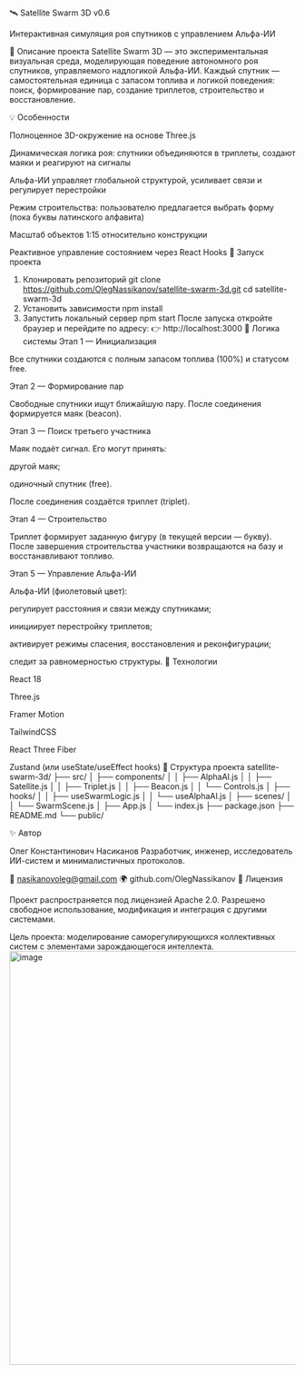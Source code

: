 🛰️ Satellite Swarm 3D v0.6

Интерактивная симуляция роя спутников с управлением Альфа-ИИ

📖 Описание проекта
Satellite Swarm 3D — это экспериментальная визуальная среда, моделирующая поведение автономного роя спутников, управляемого надлогикой Альфа-ИИ.
Каждый спутник — самостоятельная единица с запасом топлива и логикой поведения: поиск, формирование пар, создание триплетов, строительство и восстановление.

💡 Особенности

Полноценное 3D-окружение на основе Three.js

Динамическая логика роя: спутники объединяются в триплеты, создают маяки и реагируют на сигналы

Альфа-ИИ управляет глобальной структурой, усиливает связи и регулирует перестройки

Режим строительства: пользователю предлагается выбрать форму (пока буквы латинского алфавита)

Масштаб объектов 1:15 относительно конструкции

Реактивное управление состоянием через React Hooks
🚀 Запуск проекта
1. Клонировать репозиторий
git clone https://github.com/OlegNassikanov/satellite-swarm-3d.git
cd satellite-swarm-3d
2. Установить зависимости
npm install
3. Запустить локальный сервер
npm start
После запуска откройте браузер и перейдите по адресу:
👉 http://localhost:3000
🧠 Логика системы
Этап 1 — Инициализация

Все спутники создаются с полным запасом топлива (100%) и статусом free.

Этап 2 — Формирование пар

Свободные спутники ищут ближайшую пару. После соединения формируется маяк (beacon).

Этап 3 — Поиск третьего участника

Маяк подаёт сигнал. Его могут принять:

другой маяк;

одиночный спутник (free).

После соединения создаётся триплет (triplet).

Этап 4 — Строительство

Триплет формирует заданную фигуру (в текущей версии — букву).
После завершения строительства участники возвращаются на базу и восстанавливают топливо.

Этап 5 — Управление Альфа-ИИ

Альфа-ИИ (фиолетовый цвет):

регулирует расстояния и связи между спутниками;

инициирует перестройку триплетов;

активирует режимы спасения, восстановления и реконфигурации;

следит за равномерностью структуры.
🧩 Технологии

React 18

Three.js

Framer Motion

TailwindCSS

React Three Fiber

Zustand (или useState/useEffect hooks)
📁 Структура проекта
satellite-swarm-3d/
├── src/
│   ├── components/
│   │   ├── AlphaAI.js
│   │   ├── Satellite.js
│   │   ├── Triplet.js
│   │   ├── Beacon.js
│   │   └── Controls.js
│   ├── hooks/
│   │   ├── useSwarmLogic.js
│   │   └── useAlphaAI.js
│   ├── scenes/
│   │   └── SwarmScene.js
│   ├── App.js
│   └── index.js
├── package.json
├── README.md
└── public/

✨ Автор

Олег Константинович Насиканов
Разработчик, инженер, исследователь ИИ-систем и минималистичных протоколов.

📧 nasikanovoleg@gmail.com
🌍 github.com/OlegNassikanov
🧬 Лицензия

Проект распространяется под лицензией Apache 2.0.
Разрешено свободное использование, модификация и интеграция с другими системами.

Цель проекта: моделирование саморегулирующихся коллективных систем с элементами зарождающегося интеллекта.
<img width="1012" height="729" alt="image" src="https://github.com/user-attachments/assets/1ffcaa75-fb11-4b6e-8761-71ddf0570028" />
